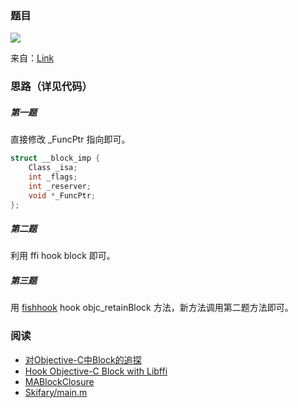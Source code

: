 
### 题目

![](https://wx3.sinaimg.cn/mw690/51530583ly1fsatleo2zmj213u10caiu.jpg)

来自：[Link](https://weibo.com/1364395395/Gll7m2EVJ?filter=hot&root_comment_id=0&type=comment#_rnd1531211687237)


### 思路（详见代码）

##### 第一题

直接修改 _FuncPtr 指向即可。

```c
struct __block_imp {
    Class _isa;
    int _flags;
    int _reserver;
    void *_FuncPtr;
};
```

##### 第二题

利用 ffi hook block 即可。

##### 第三题

用 [fishhook](https://github.com/facebook/fishhook) hook objc_retainBlock 方法，新方法调用第二题方法即可。

### 阅读


- [对Objective-C中Block的追探](http://www.cnblogs.com/biosli/archive/2013/05/29/iOS_Objective-C_Block.html)
- [Hook Objective-C Block with Libffi](http://yulingtianxia.com/blog/2018/02/28/Hook-Objective-C-Block-with-Libffi/)
- [MABlockClosure](https://github.com/mikeash/MABlockClosure)
- [Skifary/main.m](https://gist.github.com/Skifary/497ad1ee4bf7f57d8093463cfabd1c1f)